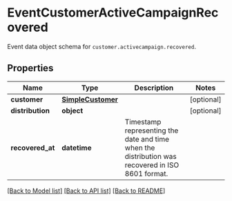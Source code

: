 # EventCustomerActiveCampaignRecovered

Event data object schema for `customer.activecampaign.recovered`.

## Properties
Name | Type | Description | Notes
------------ | ------------- | ------------- | -------------
**customer** | [**SimpleCustomer**](SimpleCustomer.md) |  | [optional] 
**distribution** | **object** |  | [optional] 
**recovered_at** | **datetime** | Timestamp representing the date and time when the distribution was recovered in ISO 8601 format. | 

[[Back to Model list]](../README.md#documentation-for-models) [[Back to API list]](../README.md#documentation-for-api-endpoints) [[Back to README]](../README.md)


